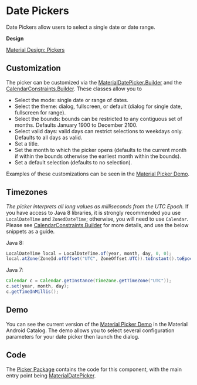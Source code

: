<!--docs:
title: "Pickers"
layout: detail
section: components
excerpt: "Pickers are modals that request a user choose a date or time."
iconId: picker
path: /catalog/picker/
-->

# Date Pickers

Date Pickers allow users to select a single date or date range.

**Design**

[Material Design: Pickers](https://material.io/design/components/pickers.html)

## Customization

The picker can be customized via the
[MaterialDatePicker.Builder](https://github.com/material-components/material-components-android/tree/master/lib/java/com/google/android/material/datepicker/MaterialDatePicker.java)
and the
[CalendarConstraints.Builder](https://github.com/material-components/material-components-android/tree/master/lib/java/com/google/android/material/datepicker/CalendarConstraints.java).
These classes allow you to

-   Select the mode: single date or range of dates.
-   Select the theme: dialog, fullscreen, or default (dialog for single date,
    fullscreen for range).
-   Select the bounds: bounds can be restricted to any contiguous set of months.
    Defaults January 1900 to December 2100.
-   Select valid days: valid days can restrict selections to weekdays only.
    Defaults to all days as valid.
-   Set a title.
-   Set the month to which the picker opens (defaults to the current month if
    within the bounds otherwise the earliest month within the bounds).
-   Set a default selection (defaults to no selection).

Examples of these customizations can be seen in the
[Material Picker Demo](https://github.com/material-components/material-components-android/tree/master/catalog/java/io/material/catalog/datepicker/DatePickerMainDemoFragment.java).

## Timezones

*The picker interprets all long values as milliseconds from the UTC Epoch.* If
you have access to Java 8 libraries, it is strongly recommended you use
`LocalDateTime` and `ZonedDateTime`; otherwise, you will need to use `Calendar`.
Please see
[CalendarConstraints.Builder](https://github.com/material-components/material-components-android/tree/master/lib/java/com/google/android/material/datepicker/CalendarConstraints.java)
for more details, and use the below snippets as a guide.

Java 8:

```java
LocalDateTime local = LocalDateTime.of(year, month, day, 0, 0);
local.atZone(ZoneId.ofOffset("UTC", ZoneOffset.UTC)).toInstant().toEpochMilli();
```

Java 7:

```java
Calendar c = Calendar.getInstance(TimeZone.getTimeZone("UTC"));
c.set(year, month, day);
c.getTimeInMillis();
```

## Demo

You can see the current version of the
[Material Picker Demo](https://github.com/material-components/material-components-android/tree/master/catalog/java/io/material/catalog/datepicker/DatePickerMainDemoFragment.java)
in the Material Android Catalog. The demo allows you to select several
configuration parameters for your date picker then launch the dialog.

## Code

The
[Picker Package](https://github.com/material-components/material-components-android/tree/master/lib/java/com/google/android/material/datepicker)
contains the code for this component, with the main entry point being
[MaterialDatePicker](https://github.com/material-components/material-components-android/tree/master/lib/java/com/google/android/material/datepicker/MaterialDatePicker.java).
